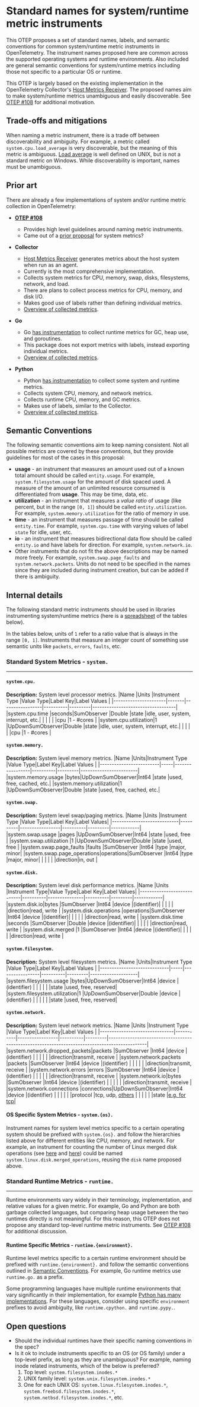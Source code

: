 # Standard names for system/runtime metric instruments

This OTEP proposes a set of standard names, labels, and semantic conventions for common system/runtime metric instruments in OpenTelemetry. The instrument names proposed here are common across the supported operating systems and runtime environments. Also included are general semantic conventions for system/runtime metrics including those not specific to a particular OS or runtime.

This OTEP is largely based on the existing implementation in the OpenTelemetry Collector's [Host Metrics Receiver](https://github.com/open-telemetry/opentelemetry-collector/tree/1ad767e62f3dff6f62f32c7360b6fefe0fbf32ff/receiver/hostmetricsreceiver). The proposed names aim to make system/runtime metrics unambiguous and easily discoverable. See [OTEP #108](https://github.com/open-telemetry/oteps/pull/108/files) for additional motivation.

## Trade-offs and mitigations

When naming a metric instrument, there is a trade off between discoverability and ambiguity. For example, a metric called `system.cpu.load_average` is very discoverable, but the meaning of this metric is ambiguous. [Load average](https://en.wikipedia.org/wiki/Load_(computing)) is well defined on UNIX, but is not a standard metric on Windows. While discoverability is important, names must be unambiguous.

## Prior art

There are already a few implementations of system and/or runtime metric collection in OpenTelemetry:

- **[OTEP #108](https://github.com/open-telemetry/oteps/pull/108/files)**
  * Provides high level guidelines around naming metric instruments.
  * Came out of a [prior proposal](https://docs.google.com/spreadsheets/d/1WlStcUe2eQoN1y_UF7TOd6Sw7aV_U0lFcLk5kBNxPsY/edit#gid=0) for system metrics?
- **Collector**
  * [Host Metrics Receiver](https://github.com/open-telemetry/opentelemetry-collector/tree/1ad767e62f3dff6f62f32c7360b6fefe0fbf32ff/receiver/hostmetricsreceiver) generates metrics about the host system when run as an agent.
  * Currently is the most comprehensive implementation.
  * Collects system metrics for CPU, memory, swap, disks, filesystems, network, and load.
  * There are plans to collect process metrics for CPU, memory, and disk I/O.
  * Makes good use of labels rather than defining individual metrics.
  * [Overview of collected metrics](https://docs.google.com/spreadsheets/d/11qSmzD9e7PnzaJPYRFdkkKbjTLrAKmvyQpjBjpJsR2s).

- **Go**
  * Go [has instrumentation](https://github.com/open-telemetry/opentelemetry-go-contrib/tree/master/instrumentation/runtime) to collect runtime metrics for GC, heap use, and goroutines.
  * This package does not export metrics with labels, instead exporting individual metrics.
  * [Overview of collected metrics](https://docs.google.com/spreadsheets/d/1r50cC9ass0A8SZIg2ZpLdvZf6HmQJsUSXFOu-rl4yaY/edit#gid=0).
- **Python**
  * Python [has instrumentation](https://github.com/open-telemetry/opentelemetry-python-contrib/tree/main/instrumentation/opentelemetry-instrumentation-system-metrics) to collect some system and runtime metrics.
  * Collects system CPU, memory, and network metrics.
  * Collects runtime CPU, memory, and GC metrics.
  * Makes use of labels, similar to the Collector.
  * [Overview of collected metrics](https://docs.google.com/spreadsheets/d/1r50cC9ass0A8SZIg2ZpLdvZf6HmQJsUSXFOu-rl4yaY/edit#gid=0).

## Semantic Conventions

The following semantic conventions aim to keep naming consistent. Not all possible metrics are covered by these conventions, but they provide guidelines for most of the cases in this proposal:

- **usage** - an instrument that measures an amount used out of a known total amount should be called `entity.usage`. For example, `system.filesystem.usage` for the amount of disk spaced used. A measure of the amount of an unlimited resource consumed is differentiated from **usage**. This may be time, data, etc.
- **utilization** - an instrument that measures a *value ratio* of usage (like percent, but in the range `[0, 1]`) should be called `entity.utilization`. For example, `system.memory.utilization` for the ratio of memory in use.
- **time** - an instrument that measures passage of time should be called `entity.time`. For example, `system.cpu.time` with varying values of label `state` for idle, user, etc.
- **io** - an instrument that measures bidirectional data flow should be called `entity.io` and have labels for direction. For example, `system.network.io`.
- Other instruments that do not fit the above descriptions may be named more freely. For example, `system.swap.page_faults` and `system.network.packets`. Units do not need to be specified in the names since they are included during instrument creation, but can be added if there is ambiguity.

## Internal details

The following standard metric instruments should be used in libraries instrumenting system/runtime metrics (here is a [spreadsheet](https://docs.google.com/spreadsheets/d/1r50cC9ass0A8SZIg2ZpLdvZf6HmQJsUSXFOu-rl4yaY/edit#gid=973941697) of the tables below).

In the tables below, units of `1` refer to a ratio value that is always in the range `[0, 1]`. Instruments that measure an integer count of something use semantic units like `packets`, `errors`, `faults`, etc.

### Standard System Metrics - `system.`

---

#### `system.cpu.`

**Description:** System level processor metrics.
|Name                  |Units  |Instrument Type  |Value Type|Label Key|Label Values                       |
|----------------------|-------|-----------------|----------|---------|-----------------------------------|
|system.cpu.time       |seconds|SumObserver      |Double    |state    |idle, user, system, interrupt, etc.|
|                      |       |                 |          |cpu      |1 - #cores                         |
|system.cpu.utilization|1      |UpDownSumObserver|Double    |state    |idle, user, system, interrupt, etc.|
|                      |       |                 |          |cpu      |1 - #cores                         |

#### `system.memory.`

**Description:** System level memory metrics.
|Name                     |Units|Instrument Type  |Value Type|Label Key|Label Values            |
|-------------------------|-----|-----------------|----------|---------|------------------------|
|system.memory.usage      |bytes|UpDownSumObserver|Int64     |state    |used, free, cached, etc.|
|system.memory.utilization|1    |UpDownSumObserver|Double    |state    |used, free, cached, etc.|

#### `system.swap.`

**Description:** System level swap/paging metrics.
|Name                        |Units     |Instrument Type  |Value Type|Label Key|Label Values|
|----------------------------|----------|-----------------|----------|---------|------------|
|system.swap.usage           |pages     |UpDownSumObserver|Int64     |state    |used, free  |
|system.swap.utilization     |1         |UpDownSumObserver|Double    |state    |used, free  |
|system.swap.page\_faults    |faults    |SumObserver      |Int64     |type     |major, minor|
|system.swap.page\_operations|operations|SumObserver      |Int64     |type     |major, minor|
|                            |          |                 |          |direction|in, out     |

#### `system.disk.`

**Description:** System level disk performance metrics.
|Name                        |Units     |Instrument Type|Value Type|Label Key|Label Values|
|----------------------------|----------|---------------|----------|---------|------------|
|system.disk.io<!--notlink-->|bytes     |SumObserver    |Int64     |device   |(identifier)|
|                            |          |               |          |direction|read, write |
|system.disk.operations      |operations|SumObserver    |Int64     |device   |(identifier)|
|                            |          |               |          |direction|read, write |
|system.disk.time            |seconds   |SumObserver    |Double    |device   |(identifier)|
|                            |          |               |          |direction|read, write |
|system.disk.merged          |1         |SumObserver    |Int64     |device   |(identifier)|
|                            |          |               |          |direction|read, write |

#### `system.filesystem.`

**Description:** System level filesystem metrics.
|Name                         |Units|Instrument Type  |Value Type|Label Key|Label Values        |
|-----------------------------|-----|-----------------|----------|---------|--------------------|
|system.filesystem.usage      |bytes|UpDownSumObserver|Int64     |device   |(identifier)        |
|                             |     |                 |          |state    |used, free, reserved|
|system.filesystem.utilization|1    |UpDownSumObserver|Double    |device   |(identifier)        |
|                             |     |                 |          |state    |used, free, reserved|

#### `system.network.`

**Description:** System level network metrics.
|Name                           |Units      |Instrument Type  |Value Type|Label Key|Label Values                                                                                  |
|-------------------------------|-----------|-----------------|----------|---------|----------------------------------------------------------------------------------------------|
|system.network.dropped\_packets|packets    |SumObserver      |Int64     |device   |(identifier)                                                                                  |
|                               |           |                 |          |direction|transmit, receive                                                                             |
|system.network.packets         |packets    |SumObserver      |Int64     |device   |(identifier)                                                                                  |
|                               |           |                 |          |direction|transmit, receive                                                                             |
|system.network.errors          |errors     |SumObserver      |Int64     |device   |(identifier)                                                                                  |
|                               |           |                 |          |direction|transmit, receive                                                                             |
|system<!--notlink-->.network.io|bytes      |SumObserver      |Int64     |device   |(identifier)                                                                                  |
|                               |           |                 |          |direction|transmit, receive                                                                             |
|system.network.connections     |connections|UpDownSumObserver|Int64     |device   |(identifier)                                                                                  |
|                               |           |                 |          |protocol |tcp, udp, [others](https://en.wikipedia.org/wiki/Transport_layer#Protocols)                   |
|                               |           |                 |          |state    |[e.g. for tcp](https://en.wikipedia.org/wiki/Transmission_Control_Protocol#Protocol_operation)|

#### OS Specific System Metrics - `system.{os}.`

Instrument names for system level metrics specific to a certain operating system should be prefixed with `system.{os}.` and follow the hierarchies listed above for different entities like CPU, memory, and network. For example, an instrument for counting the number of Linux merged disk operations (see [here](https://unix.stackexchange.com/questions/462704/iostat-what-is-exactly-the-concept-of-merge) and [here](https://man7.org/linux/man-pages/man1/iostat.1.html)) could be named `system.linux.disk.merged_operations`, reusing the `disk` name proposed above.

### Standard Runtime Metrics - `runtime.`

---

Runtime environments vary widely in their terminology, implementation, and relative values for a given metric. For example, Go and Python are both garbage collected languages, but comparing heap usage between the two runtimes directly is not meaningful. For this reason, this OTEP does not propose any standard top-level runtime metric instruments. See [OTEP #108](https://github.com/open-telemetry/oteps/pull/108/files) for additional discussion.

#### Runtime Specific Metrics - `runtime.{environment}.`

Runtime level metrics specific to a certain runtime environment should be prefixed with `runtime.{environment}.` and follow the semantic conventions outlined in [Semantic Conventions](#semantic-conventions). For example, Go runtime metrics use `runtime.go.` as a prefix.

Some programming languages have multiple runtime environments that vary significantly in their implementation, for example [Python has many implementations](https://wiki.python.org/moin/PythonImplementations). For these languages, consider using specific `environment` prefixes to avoid ambiguity, like `runtime.cpython.` and `runtime.pypy.`.

## Open questions

- Should the individual runtimes have their specific naming conventions in the spec?
- Is it ok to include instruments specific to an OS (or OS family) under a top-level prefix, as long as they are unambiguous? For example, naming inode related instruments, which of the below is preferred?
  1. Top level: `system.filesystem.inodes.*`
  2. UNIX family level: `system.unix.filesystem.inodes.*`
  3. One for each UNIX OS: `system.linux.filesystem.inodes.*`, `system.freebsd.filesystem.inodes.*`, `system.netbsd.filesystem.inodes.*`, etc.
